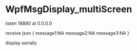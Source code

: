 # WpfMsgDisplay_multiScreen

listen 18880 at 0.0.0.0

receive json
{
message1:NA
message2:NA
message3:NA
}

display serially
